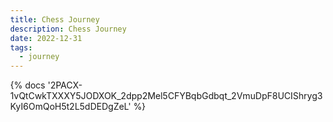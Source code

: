 ```yaml
---
title: Chess Journey
description: Chess Journey
date: 2022-12-31
tags:
  - journey
---
```

<body style="margin:0">
{% docs '2PACX-1vQtCwkTXXXY5JODXOK_2dpp2Mel5CFYBqbGdbqt_2VmuDpF8UCIShryg3KyI6OmQoH5t2L5dDEDgZeL' %}